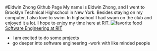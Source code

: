 #Eldwin Zhong Github Page
My name is Eldwin Zhong, and I went to Brooklyn Technical Highschool in New York. Besides staying on my computer, I also love to swim. In highschool I had swam on the club and enjoyed it a lot. I hope to enjoy my time here at RIT.
![favorite food](https://cdn.hokkai.com/wp-content/uploads/2019/05/1306.O-Magurootoro.jpg)
[Software Engineering at RIT](https://www.rit.edu/study/software-engineering-bs)
- I am excited to do some projects 
- go deeper into software engineering
-work with like minded people